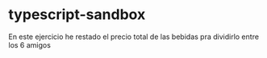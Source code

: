# typescript-sandbox

En este ejercicio he restado el precio total de las bebidas pra dividirlo entre los 6 amigos
